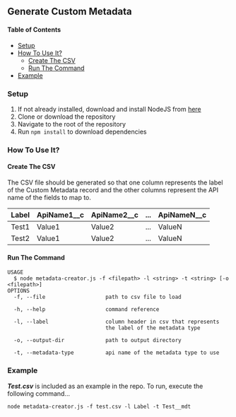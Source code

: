 ## Generate Custom Metadata
#### Table of Contents
- [Setup](#setup)
- [How To Use It?](#how-to-use-it)
  - [Create The CSV](#create-the-csv)
  - [Run The Command](#run-the-command)
- [Example](#example)
### Setup
1. If not already installed, download and install NodeJS from [here](https://nodejs.org/en/download/)
2. Clone or download the repository
3. Navigate to the root of the repository
4. Run `npm install` to download dependencies
### How To Use It?
#### Create The CSV
The CSV file should be generated so that one column represents the label of the Custom Metadata record and the other columns represent the API name of the fields to map to.

| Label | ApiName1__c | ApiName2__c | ... | ApiNameN__c |
|-------|-------------|-------------|-----|-------------|
| Test1 | Value1      | Value2      | ... | ValueN      |
| Test2 | Value1      | Value2      | ... | ValueN      |
#### Run The Command
```
USAGE
  $ node metadata-creator.js -f <filepath> -l <string> -t <string> [-o <filepath>]
OPTIONS
  -f, --file                   path to csv file to load
  
  -h, --help                   command reference
  
  -l, --label                  column header in csv that represents 
                               the label of the metadata type
                               
  -o, --output-dir             path to output directory
  
  -t, --metadata-type          api name of the metadata type to use
```
### Example
**_Test.csv_** is included as an example in the repo. To run, execute the following command...

`node metadata-creator.js -f test.csv -l Label -t Test__mdt`